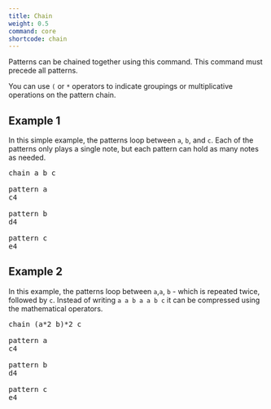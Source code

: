 ```yaml
---
title: Chain
weight: 0.5
command: core
shortcode: chain
---
```


Patterns can be chained together using this command. This command must precede all patterns.

You can use `(` or `*` operators to indicate groupings or multiplicative operations on the pattern chain.

## Example 1

In this simple example, the patterns loop between `a`, `b`, and `c`. Each of the patterns only plays a single note, but each pattern can hold as many notes as needed.

<pre class="shiny">chain a b c

pattern a
c4

pattern b
d4

pattern c 
e4
</pre>

## Example 2

In this example, the patterns loop between `a`,`a`, `b` - which is repeated twice, followed by `c`. Instead of writing `a a b a a b c` it can be compressed using the mathematical operators.

<pre class="shiny">
chain (a*2 b)*2 c

pattern a
c4

pattern b
d4

pattern c 
e4
</pre>
